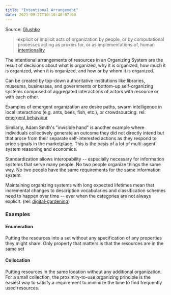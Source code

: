 ```yaml
---
title: "Intentional Arrangement"
date: 2021-09-21T10:10:48-07:00
---
```


Source: [Glushko](https://berkeley.pressbooks.pub/tdo4p/chapter/the-concept-of-intentional-arrangement/)

> explicit or implicit acts of organization by people, or by computational processes acting as proxies for, or as implementations of, human [intentionality](thoughts/intentionality.md)

The intentional arrangements of resources in an Organizing System are the result of decisions about what is organized, why it is organized, how much it is organized, when it is organized, and how or by whom it is organized.

Can be created by top-down authoritative institutions like libraries, museums, businesses, and governments or bottom-up self-organizing systems composed of aggregated interactions of actors with resource or with each other.

Examples of emergent organization are desire paths, swarm intelligence in local interactions (e.g. ants, bees, fish, etc.), or crowdsourcing. rel: [emergent behaviour](thoughts/emergent-behaviour.md)

Similarly, Adam Smith's "invisible hand" is another example where individuals collectively generate an outcome they did not directly intend but that arose from their separate self-interested actions as they respond to price signals in the marketplace. This is the basis of a lot of multi-agent system reasoning and economics.

Standardization allows interopability -- especially necessary for information systems that serve many people. No two people organize things the same way. No two people have the same requirements for the same information system.

Maintaining organizing systems with long expected lifetimes mean that incremental changes to description vocabularies and classification schemes need to happen over time -- ever when the categories are not always explicit. (rel: [digital-gardening](posts/digital-gardening.md))

### Examples
#### Enumeration
Putting the resources into a set without any specification of any properties they might share. Only property that matters is that the resources are in the same set

#### Collocation
Putting resources in the same location without any additional organization. For a small collection, the proximity-to-use organizing principle is the easiest way to satisfy a requirement to minimize the time to find frequently used resources.

